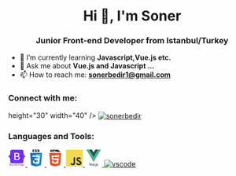 <h1 align="center">Hi 👋, I'm Soner</h1>
<h3 align="center"> Junior Front-end Developer from Istanbul/Turkey</h3>


- 🌱 I’m currently learning **Javascript,Vue.js etc.**
- 💬 Ask me about **Vue.js and Javascript ...**
- 📫 How to reach me: **sonerbedir1@gmail.com**

<h3 align="left">Connect with me:</h3>
height="30" width="40" /></a>
<a href="https://www.linkedin.com/in/sonerbedir/" target="blank"><img align="center" src="https://cdn.jsdelivr.net/npm/simple-icons@3.0.1/icons/linkedin.svg" alt="sonerbedir" 
height="30" width="40" /></a>
<p align="left">

</p>

<h3 align="left">Languages and Tools:</h3>
<p align="left">
<a href="https://getbootstrap.com" target="_blank"> <img src="https://raw.githubusercontent.com/devicons/devicon/master/icons/bootstrap/bootstrap-plain-wordmark.svg" alt="bootstrap" width="35" height="35"/> </a>
<a href="https://www.w3schools.com/css/" target="_blank"> <img src="https://raw.githubusercontent.com/devicons/devicon/master/icons/css3/css3-original-wordmark.svg" alt="css3" width="35" height="35"/> </a><a href="https://www.w3.org/html/" target="_blank"> <img src="https://raw.githubusercontent.com/devicons/devicon/master/icons/html5/html5-original-wordmark.svg" alt="html5" width="35" height="35"/> </a> <a href="https://developer.mozilla.org/en-US/docs/Web/JavaScript" target="_blank"> <img src="https://raw.githubusercontent.com/devicons/devicon/master/icons/javascript/javascript-original.svg" alt="javascript" width="35" height="35"/> </a> <a href="https://vuejs.org/" target="_blank"> <img src="https://raw.githubusercontent.com/devicons/devicon/master/icons/vuejs/vuejs-original-wordmark.svg" alt="vuejs" width="35" height="35"/> </a> <a href="https://code.visualstudio.com/" target="_blank"> <img src="https://upload.wikimedia.org/wikipedia/commons/thumb/9/9a/Visual_Studio_Code_1.35_icon.svg/1024px-Visual_Studio_Code_1.35_icon.svg.png" alt="vscode" width="35" height="35"/> </a></p>




